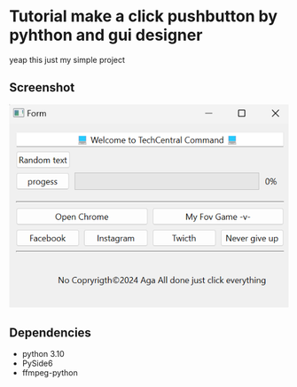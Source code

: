 # Tutorial make a click pushbutton by pyhthon and gui designer
yeap this just my simple project 
## Screenshot
![image link](https://github.com/xagafax/belajar/blob/main/image/Screenshot%202024-12-25%20204549.png)
## Dependencies
- python 3.10
- PySide6
- ffmpeg-python
